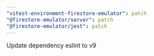 ```yaml
---
"vitest-environment-firestore-emulator": patch
"@firestore-emulator/server": patch
"@firestore-emulator/jest": patch
---
```


Update dependency eslint to v9